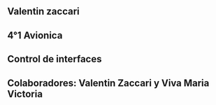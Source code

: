 ## Valentin zaccari
## 4°1 Avionica
## Control de interfaces
## Colaboradores: Valentin Zaccari y Viva Maria Victoria

